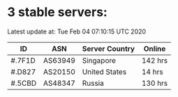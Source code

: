 # 3 stable servers:

Latest update at: Tue Feb 04 07:10:15 UTC 2020

| ID | ASN | Server Country | Online |
| -- | --- | -------------- | ------ |
| #.7F1D | AS63949 | Singapore | 142 hrs |
| #.D827 | AS20150 | United States | 14 hrs |
| #.5CBD | AS48347 | Russia | 130 hrs |

